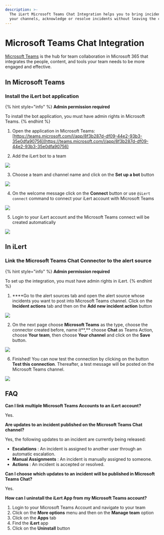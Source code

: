 ```yaml
---
description: >-
  The iLert Microsoft Teams Chat Integration helps you to bring incidents into
  your channels, acknowledge or resolve incidents without leaving the chat.
---
```


# Microsoft Teams Chat Integration

[Microsoft Teams](https://www.microsoft.com/en-ww/microsoft-teams/group-chat-software) is the hub for team collaboration in Microsoft 365 that integrates the people, content, and tools your team needs to be more engaged and effective.

## In Microsoft Teams <a id="in-microsoft-teams"></a>

### Install the iLert bot application

{% hint style="info" %}
**Admin permission required**

To install the bot application, you must have admin rights in Microsoft Teams.
{% endhint %}

1. Open the application in Microsoft Teams: [https://teams.microsoft.com/l/app/8f3b287d-df09-44e2-93b3-35e0dfa90756](https://teams.microsoft.com/l/app/8f3b287d-df09-44e2-93b3-35e0dfa90756)

2. Add the iLert bot to a team

![](../../.gitbook/assets/general__demo____microsoft_teams%20%281%29.png)

3. Choose a team and channel name and click on the **Set up a bot** button

![](../../.gitbook/assets/general__demo____microsoft_teams%20%282%29.png)

4. On the welcome message click on the **Connect** button or use `@iLert connect` command to connect your iLert account with Microsoft Teams

![](../../.gitbook/assets/general__demo____microsoft_teams.png)

5. Login to your iLert account and the Microsoft Teams connect will be created automatically

![](../../.gitbook/assets/ilert%20%2898%29.png)

## In iLert <a id="in-ilert"></a>

### Link the Microsoft Teams Chat Connector to the alert source <a id="link-the-microsoft-teams-chat-connector-to-the-alert-source"></a>

{% hint style="info" %}
**Admin permission required**

To set up the integration, you must have admin rights in iLert.
{% endhint %}

1. ****Go to the alert sources tab and open the alert source whose incidents you want to post into Microsoft Teams channel. Click on the **Incident actions** tab and then on the **Add new incident action** button

![](../../.gitbook/assets/screenshot_16_03_21__16_04.png)

2. On the next page choose **Microsoft Teams** as the type, choose the connector created before, name it**,** choose **Chat** as Teams Action, choose **Your team**, then choose **Your channel** and click on the **Save** button.

![](../../.gitbook/assets/ilert%20%2897%29.png)

6. Finished! You can now test the connection by clicking on the button **Test this connection**. Thereafter, a test message will be posted on the Microsoft Teams channel.

![](../../.gitbook/assets/general__roman____microsoft_teams.png)

## FAQ <a id="faq"></a>

**Can I link multiple Microsoft Teams Accounts to an iLert account?**

Yes.

**Are updates to an incident published on the Microsoft Teams Chat channel?**

Yes, the following updates to an incident are currently being released:

* **Escalations** : An incident is assigned to another user through an automatic escalation.
* **Manual Assignments** : An incident is manually assigned to someone.
* **Actions** : An incident is accepted or resolved.

**Can I choose which updates to an incident will be published in Microsoft Teams Chat?**

Yes.

**How can I uninstall the iLert App from my Microsoft Teams account?**

1. Login to your Microsoft Teams Account and navigate to your team 
2. Click on the **More options** menu and then on the **Manage team** option
3. Click on the **Apps** tab
4. Find the **iLert** app
5. Click on the **Uninstall** button

